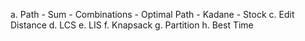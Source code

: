 a. Path
    - Sum
    - Combinations
    - Optimal Path
    - Kadane
    - Stock
c. Edit Distance
d. LCS
e. LIS
f. Knapsack
g. Partition
h. Best Time
